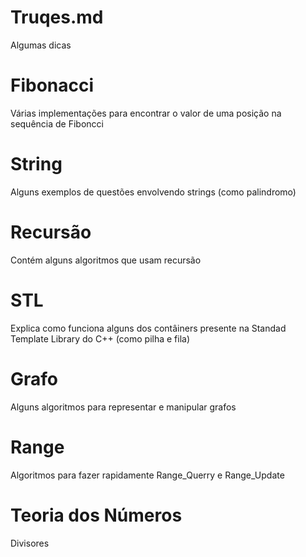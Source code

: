 # Truqes.md
Algumas dicas

# Fibonacci
Várias implementações para encontrar o valor de uma posição na sequência de Fiboncci

# String
Alguns exemplos de questões envolvendo strings (como palindromo)

# Recursão
Contém alguns algoritmos que usam recursão

# STL
Explica como funciona alguns dos contâiners presente na Standad Template Library do C++ (como pilha e fila)

# Grafo
Alguns algoritmos para representar e manipular grafos

# Range
Algoritmos para fazer rapidamente Range_Querry e Range_Update

# Teoria dos Números
Divisores
